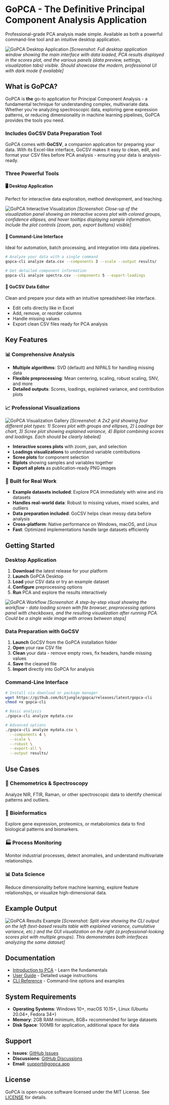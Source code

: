 # GoPCA - The Definitive Principal Component Analysis Application

Professional-grade PCA analysis made simple. Available as both a powerful command-line tool and an intuitive desktop application.

![GoPCA Desktop Application](docs/images/desktop-overview.png)
*[Screenshot: Full desktop application window showing the main interface with data loaded, PCA results displayed in the scores plot, and the various panels (data preview, settings, visualization tabs) visible. Should showcase the modern, professional UI with dark mode if available]*

## What is GoPCA?

GoPCA is **the** go-to application for Principal Component Analysis - a fundamental technique for understanding complex, multivariate data. Whether you're analyzing spectroscopic data, exploring gene expression patterns, or reducing dimensionality in machine learning pipelines, GoPCA provides the tools you need.

### Includes GoCSV Data Preparation Tool

GoPCA comes with **GoCSV**, a companion application for preparing your data. With its Excel-like interface, GoCSV makes it easy to clean, edit, and format your CSV files before PCA analysis - ensuring your data is analysis-ready.

### Three Powerful Tools

#### 🖥️ Desktop Application
Perfect for interactive data exploration, method development, and teaching.

![GoPCA Interactive Visualization](docs/images/interactive-viz.png)
*[Screenshot: Close-up of the visualization panel showing an interactive scores plot with colored groups, confidence ellipses, and hover tooltips displaying sample information. Include the plot controls (zoom, pan, export buttons) visible]*

#### 🚀 Command-Line Interface
Ideal for automation, batch processing, and integration into data pipelines.

```bash
# Analyze your data with a single command
gopca-cli analyze data.csv --components 3 --scale --output results/

# Get detailed component information
gopca-cli analyze spectra.csv --components 5 --export-loadings
```

#### 📝 GoCSV Data Editor
Clean and prepare your data with an intuitive spreadsheet-like interface.

- Edit cells directly like in Excel
- Add, remove, or reorder columns
- Handle missing values
- Export clean CSV files ready for PCA analysis

## Key Features

### 📊 Comprehensive Analysis
- **Multiple algorithms**: SVD (default) and NIPALS for handling missing data
- **Flexible preprocessing**: Mean centering, scaling, robust scaling, SNV, and more
- **Detailed outputs**: Scores, loadings, explained variance, and contribution plots

### 📈 Professional Visualizations

![GoPCA Visualization Gallery](docs/images/viz-gallery.png)
*[Screenshot: A 2x2 grid showing four different plot types: 1) Scores plot with groups and ellipses, 2) Loadings bar chart, 3) Scree plot showing explained variance, 4) Biplot combining scores and loadings. Each should be clearly labeled]*

- **Interactive scores plots** with zoom, pan, and selection
- **Loadings visualizations** to understand variable contributions  
- **Scree plots** for component selection
- **Biplots** showing samples and variables together
- **Export all plots** as publication-ready PNG images

### 🎯 Built for Real Work
- **Example datasets included**: Explore PCA immediately with wine and iris datasets
- **Handles real-world data**: Robust to missing values, mixed scales, and outliers
- **Data preparation included**: GoCSV helps clean messy data before analysis
- **Cross-platform**: Native performance on Windows, macOS, and Linux
- **Fast**: Optimized implementations handle large datasets efficiently

## Getting Started

### Desktop Application

1. **Download** the latest release for your platform
2. **Launch** GoPCA Desktop
3. **Load** your CSV data or try an example dataset
4. **Configure** preprocessing options
5. **Run** PCA and explore the results interactively

![GoPCA Workflow](docs/images/workflow.png)
*[Screenshot: A step-by-step visual showing the workflow - data loading screen with file browser, preprocessing options panel with checkboxes, and the resulting visualization after running PCA. Could be a single wide image with arrows between steps]*

### Data Preparation with GoCSV

1. **Launch** GoCSV from the GoPCA installation folder
2. **Open** your raw CSV file
3. **Clean** your data - remove empty rows, fix headers, handle missing values
4. **Save** the cleaned file
5. **Import** directly into GoPCA for analysis

### Command-Line Interface

```bash
# Install via download or package manager
wget https://github.com/bitjungle/gopca/releases/latest/gopca-cli
chmod +x gopca-cli

# Basic analysis
./gopca-cli analyze mydata.csv

# Advanced options
./gopca-cli analyze mydata.csv \
  --components 4 \
  --scale \
  --robust \
  --export-all \
  --output results/
```

## Use Cases

### 🧪 Chemometrics & Spectroscopy
Analyze NIR, FTIR, Raman, or other spectroscopic data to identify chemical patterns and outliers.

### 🧬 Bioinformatics
Explore gene expression, proteomics, or metabolomics data to find biological patterns and biomarkers.

### 🏭 Process Monitoring
Monitor industrial processes, detect anomalies, and understand multivariate relationships.

### 📊 Data Science
Reduce dimensionality before machine learning, explore feature relationships, or visualize high-dimensional data.

## Example Output

![GoPCA Results Example](docs/images/results-example.png)
*[Screenshot: Split view showing the CLI output on the left (text-based results table with explained variance, cumulative variance, etc.) and the GUI visualization on the right (a professional-looking scores plot with multiple groups). This demonstrates both interfaces analyzing the same dataset]*

## Documentation

- [Introduction to PCA](docs/intro_to_pca.md) - Learn the fundamentals
- [User Guide](docs/user_guide.md) - Detailed usage instructions
- [CLI Reference](docs/cli_reference.md) - Command-line options and examples

## System Requirements

- **Operating Systems**: Windows 10+, macOS 10.15+, Linux (Ubuntu 20.04+, Fedora 34+)
- **Memory**: 2GB RAM minimum, 8GB+ recommended for large datasets
- **Disk Space**: 100MB for application, additional space for data

## Support

- **Issues**: [GitHub Issues](https://github.com/bitjungle/gopca/issues)
- **Discussions**: [GitHub Discussions](https://github.com/bitjungle/gopca/discussions)
- **Email**: support@gopca.app

## License

GoPCA is open-source software licensed under the MIT License. See [LICENSE](LICENSE) for details.
